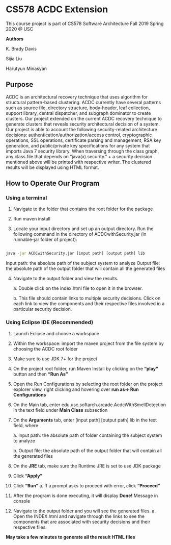 # **CS578 ACDC Extension**

  
This course project is part of CS578 Software Architecture Fall 2019 Spring 2020 @ USC

**Authors**

K. Brady Davis

Sijia Liu

Harutyun Minasyan


## **Purpose**

ACDC is an architectural recovery technique that uses algorithm for structural pattern-based clustering. ACDC currently have several patterns such as source file, directory structure, body-header, leaf collection, support library, central dispatcher, and subgraph dominator to create clusters. Our project extended on the current ACDC recovery technique to generate clusters that reveals security architectural decision of a system. Our project is able to account the following security-related architecture decisions: authentication/authorization/access control, cryptographic operations, SSL operations, certificate parsing and management, RSA key generation, and public/private key specifications for any system that imports Java 7 security library. When traversing through the class graph, any class file that depends on “java(x).security.” + a security decision mentioned above will be printed with respective writer. The clustered results will be displayed using HTML format.

  

## **How to Operate Our Program**

  

### Using a terminal

1.  Navigate to the folder that contains the root folder for the package    

2. Run maven install  

4.  Locate your input directory and set up an output directory. Run the following command in the directory of ACDCwithSecurity.jar (in runnable-jar folder of project):
    

  

```bash

java -jar ACDCwithSecurity.jar [input path] [output path] lib

```
  Input path: the absolute path of the subject system to analyze
  Output file: the absolute path of the output folder that will contain all    the generated files

4.  Navigate to the output folder and view the results.

	a.  Double click on the index.html file to open it in the browser.    
	
	b.  This file should contain links to multiple security decisions. Click on each link to view the components and their respective files involved in a particular security decision.
    

  

### Using Eclipse IDE (Recommended)

1.  Launch Eclipse and choose a workspace
    
2.  Within the workspace: import the maven project from the file system by choosing the ACDC root folder
    
3.  Make sure to use JDK 7+ for the project
    
4.  On the project root folder, run Maven Install by clicking on the **“play”** button and then **“Run As”**
    
5.  Open the Run Configurations by selecting the root folder on the project explorer view, right clicking and hovering over **run as-> Run Configurations**
    
6.  On the Main tab, enter edu.usc.softarch.arcade.AcdcWithSmellDetection in the text field under **Main Class** subsection
    
7.  On the **Arguments** tab, enter [input path] [output path] lib in the text field, where

	a.  Input path: the absolute path of folder containing the subject system to analyze
    
	b.  Output file: the absolute path of the output folder that will contain all the generated files
    

8.  On the **JRE** tab, make sure the Runtime JRE is set to use JDK package
    
9.  Click **“Apply”**
    
10.  Click **“Run”**
    a.  If a prompt asks to proceed with error, click **“Proceed”**
    
12.  After the program is done executing, it will display **Done!** Message in console
    
13.  Navigate to the output folder and you will see the generated files.
    a. Open the INDEX.html and navigate through the links to see the components that are associated with security decisions and their respective files.
    
**May take a few minutes to generate all the result HTML files**

